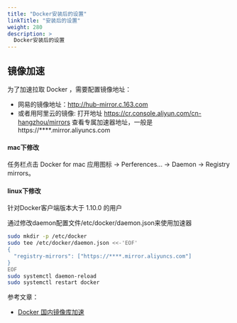 ```yaml
---
title: "Docker安装后的设置"
linkTitle: "安装后的设置"
weight: 280
description: >
  Docker安装后的设置
---
```



## 镜像加速

为了加速拉取 Docker ，需要配置镜像地址：

- 网易的镜像地址：http://hub-mirror.c.163.com
- 或者用阿里云的镜像: 打开地址 https://cr.console.aliyun.com/cn-hangzhou/mirrors 查看专属加速器地址，一般是 https://****.mirror.aliyuncs.com

#### mac下修改

任务栏点击 Docker for mac 应用图标 -> Perferences... -> Daemon -> Registry mirrors。

#### linux下修改

针对Docker客户端版本大于 1.10.0 的用户

通过修改daemon配置文件/etc/docker/daemon.json来使用加速器

```bash
sudo mkdir -p /etc/docker
sudo tee /etc/docker/daemon.json <<-'EOF'
{
  "registry-mirrors": ["https://****.mirror.aliyuncs.com"]
}
EOF
sudo systemctl daemon-reload
sudo systemctl restart docker
```

参考文章：

- [Docker 国内镜像库加速](https://www.jianshu.com/p/1a4025c5f186)